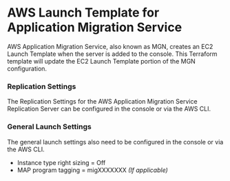 # AWS Launch Template for Application Migration Service
AWS Application Migration Service, also known as MGN, creates an EC2 Launch Template when the server is added to the console. This Terraform template will update the EC2 Launch Template portion of the MGN configuration.

### Replication Settings
The Replication Settings for the AWS Application Migration Service Replication Server can be configured in the console or via the AWS CLI. 
### General Launch Settings
The general launch settings also need to be configured in the console or via the AWS CLI.
- Instance type right sizing = Off
- MAP program tagging = migXXXXXXX *(If applicable)*
